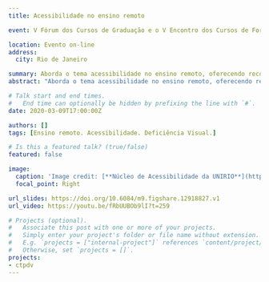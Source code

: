 ```yaml
---
title: Acessibilidade no ensino remoto

event: V Fórum dos Cursos de Graduação e o V Encontro dos Cursos de Formação de Professores da UNIRIO

location: Evento on-line
address:
  city: Rio de Janeiro

summary: Aborda o tema acessibilidade no ensino remoto, oferecendo recomendações para a inclusão de estudantes com deficiência visual nas aulas e Ambientes Virtuais de Aprendizagem.
abstract: "Aborda o tema acessibilidade no ensino remoto, oferecendo recomendações para a inclusão de estudantes com deficiência visual nas aulas e Ambientes Virtuais de Aprendizagem."

# Talk start and end times.
#   End time can optionally be hidden by prefixing the line with `#`.
date: 2020-03-09T17:00:00Z

authors: []
tags: [Ensino remoto. Acessibilidade. Deficiência Visual.]

# Is this a featured talk? (true/false)
featured: false

image:
  caption: 'Image credit: [**Núcleo de Acessibilidade da UNIRIO**](http://www.unirio.br/acessibilidade/arquivos/palestras-sobre-acessibilidade-e-inclusao)'
  focal_point: Right

url_slides: https://doi.org/10.6084/m9.figshare.12918827.v1
url_video: https://youtu.be/fRbUUBOb9lI?t=259

# Projects (optional).
#   Associate this post with one or more of your projects.
#   Simply enter your project's folder or file name without extension.
#   E.g. `projects = ["internal-project"]` references `content/project/deep-learning/index.md`.
#   Otherwise, set `projects = []`.
projects:
- ctpdv
---
```


